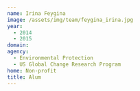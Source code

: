 ```yaml
---
name: Irina Feygina
image: /assets/img/team/feygina_irina.jpg
year: 
  - 2014
  - 2015
domain:
agency:
  - Environmental Protection
  - US Global Change Research Program
home: Non-profit
title: Alum
---
```

